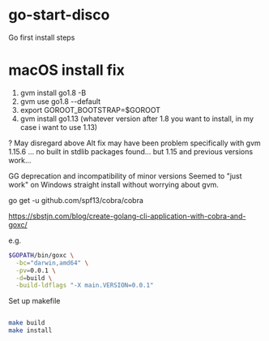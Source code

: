 # go-start-disco

Go first install steps

# macOS install fix

1. gvm install go1.8 -B
2. gvm use go1.8 --default
3. export GOROOT_BOOTSTRAP=$GOROOT
4. gvm install go1.13 (whatever version after 1.8 you want to install, in my case i want to use 1.13)

? May disregard above
Alt fix may have been problem specifically with gvm 1.15.6 ... no built in stdlib packages found... but 1.15 and previous versions work...

GG deprecation and incompatibility of minor versions
Seemed to "just work" on Windows straight install without worrying about gvm.

go get -u github.com/spf13/cobra/cobra




https://sbstjn.com/blog/create-golang-cli-application-with-cobra-and-goxc/

e.g.

```sh
$GOPATH/bin/goxc \
  -bc="darwin,amd64" \
  -pv=0.0.1 \
  -d=build \
  -build-ldflags "-X main.VERSION=0.0.1"
```

Set up makefile

```sh

make build
make install

```